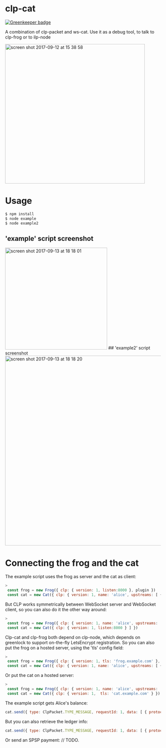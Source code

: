 # clp-cat

[![Greenkeeper badge](https://badges.greenkeeper.io/michielbdejong/clp-cat.svg)](https://greenkeeper.io/)

A combination of clp-packet and ws-cat. Use it as a debug tool, to talk to clp-frog or to ilp-node

<img width="452" alt="screen shot 2017-09-12 at 15 38 58" src="https://user-images.githubusercontent.com/408412/30328758-94b18b32-97d0-11e7-8a19-fddad31ea154.png">

# Usage

```sh
$ npm install
$ node example
$ node example2
```

## 'example' script screenshot
<img width="330" alt="screen shot 2017-09-13 at 18 18 01" src="https://user-images.githubusercontent.com/408412/30388429-f6416f18-98af-11e7-8f9e-773d02594a89.png">
## 'example2' script screenshot
<img width="615" alt="screen shot 2017-09-13 at 18 18 20" src="https://user-images.githubusercontent.com/408412/30388428-f638004a-98af-11e7-81d4-282cb4995a76.png">

# Connecting the frog and the cat

The example script uses the frog as server and the cat as client:

```js
>
 const frog = new Frog({ clp: { version: 1, listen:8000 }, plugin })
 const cat = new Cat({ clp: { version: 1, name: 'alice', upstreams: [ { url: 'ws://localhost:8000/frog/clp/v1', token: 'alice' } ] } })
```

But CLP works symmetrically between WebSocket server and WebSocket client, so you can also do it the other way around:

```js
>
 const frog = new Frog({ clp: { version: 1, name: 'alice', upstreams: [ { url: 'ws://localhost:8000/cat/clp/v1', token: 'alice' } ] }, plugin })
 const cat = new Cat({ clp: { version: 1, listen:8000 } ] })
```

Clp-cat and clp-frog both depend on clp-node, which depends on greenlock to support on-the-fly LetsEncrypt registration.
So you can also put the frog on a hosted server, using the 'tls' config field:

```js
>
 const frog = new Frog({ clp: { version: 1, tls: 'frog.example.com' }, plugin })
 const cat = new Cat({ clp: { version: 1, name: 'alice', upstreams: [ { url: 'wss://frog.example.com/frog/clp/v1', token: 'alice' } ] } })
```

Or put the cat on a hosted server:

```js
>
 const frog = new Frog({ clp: { version: 1, name: 'alice', upstreams: [ { url: 'wss://cat.example.com/cat/clp/v1', token: 'alice' } ] }, plugin })
 const cat = new Cat({ clp: { version: 1,  tls: 'cat.example.com' } })
```

The example script gets Alice's balance:

```js
cat.send({ type: ClpPacket.TYPE_MESSAGE, requestId: 1, data: [ { protocolName: 'balance', contentType: ClpPacket.MIME_APPLICATION_OCTET_STREAM, data: Buffer.from([ 0 ]) } ] })
```

But you can also retrieve the ledger info:

```js
cat.send({ type: ClpPacket.TYPE_MESSAGE, requestId: 1, data: [ { protocolName: 'balance', contentType: ClpPacket.MIME_APPLICATION_OCTET_STREAM, data: Buffer.from([ 0 ]) } ] })
```

Or send an SPSP payment:
// TODO.
